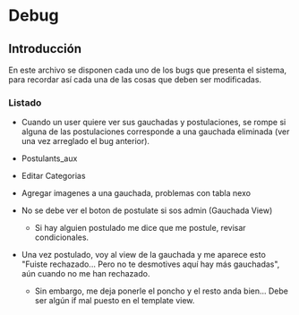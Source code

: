 # Debug

## Introducción

En este archivo se disponen cada uno de los bugs que presenta el sistema, para recordar así cada una de las cosas que deben ser modificadas.


### Listado


* Cuando un user quiere ver sus gauchadas y postulaciones, se rompe si alguna de las postulaciones corresponde a una gauchada eliminada (ver una vez arreglado el bug anterior).


* Postulants_aux

* Editar Categorias

* Agregar imagenes a una gauchada, problemas con tabla nexo

* No se debe ver el boton de postulate si sos admin (Gauchada View)

    * Si hay alguien postulado me dice que me postule, revisar condicionales.

* Una vez postulado, voy al view de la gauchada y me aparece esto "Fuiste rechazado... Pero no te desmotives aquí hay más gauchadas", aún cuando no me han rechazado.

    * Sin embargo, me deja ponerle el poncho y el resto anda bien... Debe ser algún if mal puesto en el template view.
